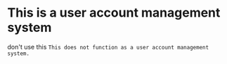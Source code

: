 # This is a user account management system
don't use this
```This does not function as a user account management system.```